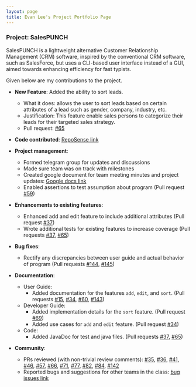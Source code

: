 ```yaml
---
layout: page
title: Evan Lee's Project Portfolio Page
---
```


### Project: SalesPUNCH

SalesPUNCH is a lightweight alternative Customer Relationship Management (CRM)
software, inspired by the conventional CRM software, such as SalesForce, but uses
a CLI-based user interface instead of a GUI, aimed towards enhancing efficiency
for fast typists.

Given below are my contributions to the project.

* **New Feature**: Added the ability to sort leads.
    * What it does: allows the user to sort leads based on certain attributes of a lead such as gender, company, industry, etc.
    * Justification: This feature enable sales persons to categorize their leads for their targeted sales strategy.
    * Pull request: [\#65](https://github.com/AY2223S2-CS2103-W16-4/tp/pull/65)
  

* **Code contributed**: [RepoSense link](https://nus-cs2103-ay2223s2.github.io/ip-dashboard/?search=evanpy&sort=groupTitle&sortWithin=title&since=2023-01-13&timeframe=commit&mergegroup=&groupSelect=groupByRepos&breakdown=false&tabOpen=false)


* **Project management**:
    * Formed telegram group for updates and discussions
    * Made sure team was on track with milestones
    * Created google document for team meeting minutes and project updates: [Google docs link](https://docs.google.com/document/d/1nFqMzIcr9qGfNfk-TjW-74QTd8fMeeWL6f6nguVQeME/edit)
    * Enabled assertions to test assumption about program (Pull request [\#59](https://github.com/AY2223S2-CS2103-W16-4/tp/pull/59))


* **Enhancements to existing features**:
    * Enhanced add and edit feature to include additional attributes (Pull request [\#37](https://github.com/AY2223S2-CS2103-W16-4/tp/pull/37))
    * Wrote additional tests for existing features to increase coverage (Pull requests [\#37](https://github.com/AY2223S2-CS2103-W16-4/tp/pull/37), [\#65](https://github.com/AY2223S2-CS2103-W16-4/tp/pull/65))


* **Bug fixes**:
    * Rectify any discrepancies between user guide and actual behavior of program (Pull requests [\#144](https://github.com/AY2223S2-CS2103-W16-4/tp/pull/144), [\#145](https://github.com/AY2223S2-CS2103-W16-4/tp/pull/145))


* **Documentation**:
    * User Guide:
        * Added documentation for the features `add`, `edit`, and `sort`. (Pull requests [\#15](https://github.com/AY2223S2-CS2103-W16-4/tp/pull/15), [\#34](https://github.com/AY2223S2-CS2103-W16-4/tp/pull/34), [\#60](https://github.com/AY2223S2-CS2103-W16-4/tp/pull/60), [\#143](https://github.com/AY2223S2-CS2103-W16-4/tp/pull/143))
    * Developer Guide:
        * Added implementation details for the `sort` feature. (Pull request [\#69](https://github.com/AY2223S2-CS2103-W16-4/tp/pull/69))
        * Added use cases for `add` and `edit` feature. (Pull request [\#34](https://github.com/AY2223S2-CS2103-W16-4/tp/pull/34))
    * Code:
        * Added JavaDoc for test and java files. (Pull requests [\#37](https://github.com/AY2223S2-CS2103-W16-4/tp/pull/37), [\#65](https://github.com/AY2223S2-CS2103-W16-4/tp/pull/65))


* **Community**:
    * PRs reviewed (with non-trivial review comments): [\#35](https://github.com/AY2223S2-CS2103-W16-4/tp/pull/35), [\#36](https://github.com/AY2223S2-CS2103-W16-4/tp/pull/36), [\#41](https://github.com/AY2223S2-CS2103-W16-4/tp/pull/41), [\#46](https://github.com/AY2223S2-CS2103-W16-4/tp/pull/46), [\#57](https://github.com/AY2223S2-CS2103-W16-4/tp/pull/57), [\#66](https://github.com/AY2223S2-CS2103-W16-4/tp/pull/66), [\#71](https://github.com/AY2223S2-CS2103-W16-4/tp/pull/71), [\#77](https://github.com/AY2223S2-CS2103-W16-4/tp/pull/77), [\#82](https://github.com/AY2223S2-CS2103-W16-4/tp/pull/82), [\#84](https://github.com/AY2223S2-CS2103-W16-4/tp/pull/84), [\#142](https://github.com/AY2223S2-CS2103-W16-4/tp/pull/142)
    * Reported bugs and suggestions for other teams in the class: [bug issues link](https://github.com/evanpy/ped/issues)
